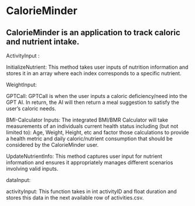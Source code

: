 # CalorieMinder
## CalorieMinder is an application to track caloric and nutrient intake. 

ActivityInput : 


InitializeNutrient:
This method takes user inputs of nutrition information and stores it in an array where each index corresponds to a specific nutrient.

WeightInput:



GPTCall: 
GPTCall is when the user inputs a caloric deficiency/need into the GPT AI. In return, the AI will then return a meal suggestion to satisfy the user’s caloric needs. 

BMI-Calculator Inputs: The integrated BMI/BMR Calculator will take measurements of an individuals current health status including (but not limited to): Age, Weight, Height, etc and factor those calculations to provide a health metric and daily caloric/nutrient consumption that should be considered by the CalorieMinder user.


UpdateNutrientInfo: This method captures user input for nutrient information and ensures it appropriately manages different scenarios involving valid inputs.




dataInput:

activityInput: This function takes in int activityID and float duration and stores this data in the next available row of activities.csv. 

